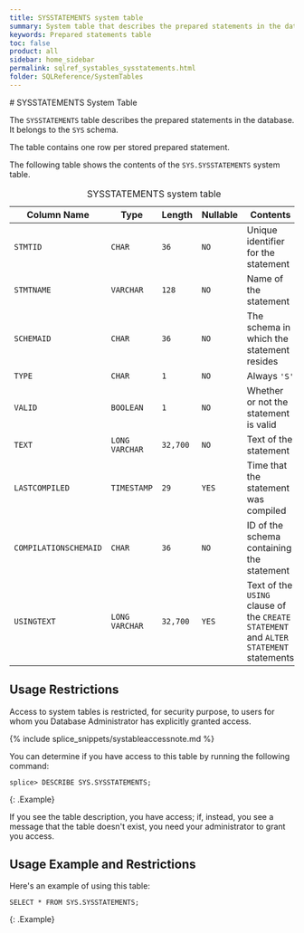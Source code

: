 ```yaml
---
title: SYSSTATEMENTS system table
summary: System table that describes the prepared statements in the database.
keywords: Prepared statements table
toc: false
product: all
sidebar: home_sidebar
permalink: sqlref_systables_sysstatements.html
folder: SQLReference/SystemTables
---
```

<section>
<div class="TopicContent" data-swiftype-index="true" markdown="1">
# SYSSTATEMENTS System Table

The `SYSSTATEMENTS` table describes the prepared statements in the
database. It belongs to the `SYS` schema.

The table contains one row per stored prepared statement.

The following table shows the contents of the `SYS.SYSSTATEMENTS` system
table.

<table>
    <caption>SYSSTATEMENTS system table</caption>
    <col />
    <col />
    <col />
    <col />
    <col />
    <thead>
        <tr>
            <th>Column Name</th>
            <th>Type</th>
            <th>Length</th>
            <th>Nullable</th>
            <th>Contents</th>
        </tr>
    </thead>
    <tbody>
        <tr>
            <td><code>STMTID</code></td>
            <td><code>CHAR</code></td>
            <td><code>36</code></td>
            <td><code>NO</code></td>
            <td>Unique identifier for the statement</td>
        </tr>
        <tr>
            <td><code>STMTNAME</code></td>
            <td><code>VARCHAR</code></td>
            <td><code>128</code></td>
            <td><code>NO</code></td>
            <td>Name of the statement</td>
        </tr>
        <tr>
            <td><code>SCHEMAID</code></td>
            <td><code>CHAR</code></td>
            <td><code>36</code></td>
            <td><code>NO</code></td>
            <td>The schema in which the statement resides</td>
        </tr>
        <tr>
            <td><code>TYPE</code></td>
            <td><code>CHAR</code></td>
            <td><code>1</code></td>
            <td><code>NO</code></td>
            <td>Always <code>'S'</code></td>
        </tr>
        <tr>
            <td><code>VALID</code></td>
            <td><code>BOOLEAN</code></td>
            <td><code>1</code></td>
            <td><code>NO</code></td>
            <td>Whether or not the statement is valid</td>
        </tr>
        <tr>
            <td><code>TEXT</code></td>
            <td><code>LONG VARCHAR</code></td>
            <td><code>32,700</code></td>
            <td><code>NO</code></td>
            <td>Text of the statement</td>
        </tr>
        <tr>
            <td><code>LASTCOMPILED</code></td>
            <td><code>TIMESTAMP</code></td>
            <td><code>29</code></td>
            <td><code>YES</code></td>
            <td>Time that the statement was compiled</td>
        </tr>
        <tr>
            <td><code>COMPILATIONSCHEMAID</code></td>
            <td><code>CHAR</code></td>
            <td><code>36</code></td>
            <td><code>NO</code></td>
            <td>ID of the schema containing the statement</td>
        </tr>
        <tr>
            <td><code>USINGTEXT</code></td>
            <td><code>LONG VARCHAR</code></td>
            <td><code>32,700</code></td>
            <td><code>YES</code></td>
            <td>Text of the <code>USING</code> clause of the <code>CREATE STATEMENT</code> and <code>ALTER STATEMENT</code> statements</td>
        </tr>
    </tbody>
</table>

## Usage Restrictions

Access to system tables is restricted, for security purpose, to users for whom you Database Administrator has explicitly granted access.

{% include splice_snippets/systableaccessnote.md %}

You can determine if you have access to this table by running the following command:

```
splice> DESCRIBE SYS.SYSSTATEMENTS;
```
{: .Example}

If you see the table description, you have access; if, instead, you see a message that the table doesn't exist, you need your administrator to grant you access.

## Usage Example and Restrictions

Here's an example of using this table:

```
SELECT * FROM SYS.SYSSTATEMENTS;
```
{: .Example}

</div>
</section>

